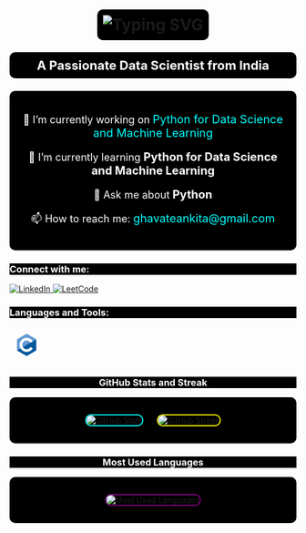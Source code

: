 <h1 align="center">
  <span style="color:white; background-color:black; padding:10px; border-radius:10px;">
    <a href="#" style="text-decoration:none;">
      <img src="https://readme-typing-svg.herokuapp.com?font=Fira+Code&size=30&pause=1000&color=FF5733&center=true&width=435&lines=Hi+%F0%9F%91%8B%2C+I'm+Ankita+Arjun+Ghavate;Data+Scientist+%7C+ML+Enthusiast+%7C+Tech+Explorer" alt="Typing SVG" />
    </a>
  </span>
</h1>

<h3 align="center" style="color:white; font-size:22px; background-color:black; padding:10px; border-radius:10px;">
  A Passionate Data Scientist from India
</h3>

<div align="center" style="background-color:black; color:white; padding:20px; border-radius:10px; font-size:18px;">
  <p>🔭 I’m currently working on <a href="https://github.com/Ankitaghavate/Python-for-Data-Science-and-Machine-Learning" style="color:cyan; text-decoration:none; font-size:20px;">Python for Data Science and Machine Learning</a></p>
  <p>🌱 I’m currently learning <b style="font-size:20px;">Python for Data Science and Machine Learning</b></p>
  <p>💬 Ask me about <b style="font-size:20px;">Python</b></p>
  <p>📫 How to reach me: <a href="mailto:ghavateankita@gmail.com" style="color:cyan; text-decoration:none; font-size:20px;">ghavateankita@gmail.com</a></p>
</div>

<h3 align="left" style="color:white; background-color:black;">Connect with me:</h3>
<p align="left">
  <a href="https://www.linkedin.com/feed/" target="_blank">
    <img src="https://raw.githubusercontent.com/rahuldkjain/github-profile-readme-generator/master/src/images/icons/Social/linked-in-alt.svg" alt="LinkedIn" height="30" width="40" />
  </a>
  <a href="https://www.leetcode.com/ankita_ghavate" target="_blank">
    <img src="https://raw.githubusercontent.com/rahuldkjain/github-profile-readme-generator/master/src/images/icons/Social/leet-code.svg" alt="LeetCode" height="30" width="40" />
  </a>
</p>

<h3 align="left" style="color:white; background-color:black;">Languages and Tools:</h3>
<p align="left">
  <!-- Icons for skills -->
  <a href="https://www.cprogramming.com/" target="_blank">
    <img src="https://raw.githubusercontent.com/devicons/devicon/master/icons/c/c-original.svg" alt="C" width="40" height="40" style="margin:10px;" />
  </a>
  <!-- Other icons go here (e.g., C++, Python, React, etc.) -->
</p>

<h3 align="center" style="color:white; background-color:black;">GitHub Stats and Streak</h3>

<div align="center" style="background-color:black; padding:20px; border-radius:10px;">
  <img src="https://github-readme-stats.vercel.app/api?username=ankitaghavate&show_icons=true&theme=radical" alt="GitHub Stats" style="margin:10px; border: 2px solid cyan; border-radius: 10px;" />
  <img src="https://github-readme-streak-stats.herokuapp.com?user=ankitaghavate&theme=highcontrast" alt="GitHub Streak" style="margin:10px; border: 2px solid yellow; border-radius: 10px;" />
</div>

<h3 align="center" style="color:white; background-color:black;">Most Used Languages</h3>

<div align="center" style="background-color:black; padding:20px; border-radius:10px;">
  <img src="https://github-readme-stats.vercel.app/api/top-langs?username=ankitaghavate&layout=compact&theme=radical" alt="Most Used Languages" style="margin:10px; border: 2px solid purple; border-radius: 10px;" />
</div>

